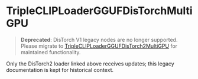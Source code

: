# TripleCLIPLoaderGGUFDisTorchMultiGPU

> **Deprecated**: DisTorch V1 legacy nodes are no longer supported. Please migrate to [TripleCLIPLoaderGGUFDisTorch2MultiGPU](TripleCLIPLoaderGGUFDisTorch2MultiGPU.md) for maintained functionality.

Only the DisTorch2 loader linked above receives updates; this legacy documentation is kept for historical context.
